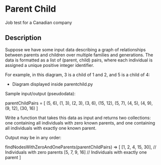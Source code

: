# Parent Child
Job test for a Canadian company

## Description
Suppose we have some input data describing a graph of relationships between parents and children over multiple families and generations. The data is formatted as a list of (parent, child) pairs, where each individual is assigned a unique positive integer identifier.

For example, in this diagram, 3 is a child of 1 and 2, and 5 is a child of 4:

- Diagram displayed inside parentchild.py


Sample input/output (pseudodata):

parentChildPairs = [
    (5, 6), (1, 3), (2, 3), (3, 6), (15, 12),
    (5, 7), (4, 5), (4, 9), (9, 12), (30, 16)
]


Write a function that takes this data as input and returns two collections: one containing all individuals with zero known parents, and one containing all individuals with exactly one known parent.


Output may be in any order:

findNodesWithZeroAndOneParents(parentChildPairs) => [
  [1, 2, 4, 15, 30],   // Individuals with zero parents
  [5, 7, 9, 16]        // Individuals with exactly one parent
]

